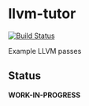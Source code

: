 llvm-tutor
=========
[![Build Status](https://travis-ci.org/banach-space/llvm-tutor.svg?branch=add_travis)](https://travis-ci.org/banach-space/llvm-tutor)

Example LLVM passes

Status
------
**WORK-IN-PROGRESS**

